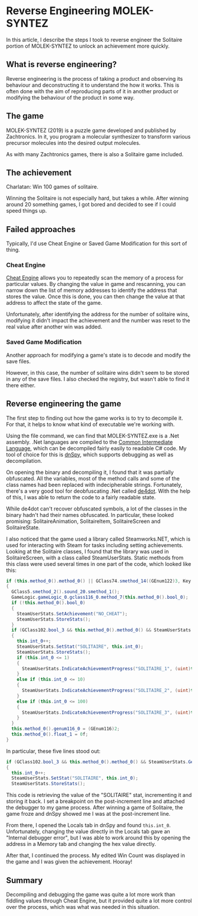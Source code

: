 # Reverse Engineering MOLEK-SYNTEZ

In this article, I describe the steps I took to reverse engineer the Solitaire portion of MOLEK-SYNTEZ to unlock an achievement more quickly. 

## What is reverse engineering?

Reverse engineering is the process of taking a product and observing its behaviour and deconstructing it to understand the how it works. This is often done with the aim of reproducing parts of it in another product or modifying the behaviour of the product in some way.

## The game

MOLEK-SYNTEZ (2019) is a puzzle game developed and published by Zachtronics. In it, you program a molecular synthesizer to transform various precursor molecules into the desired output molecules.

As with many Zachtronics games, there is also a Solitaire game included. 

## The achievement

Charlatan: Win 100 games of solitaire.

Winning the Solitaire is not especially hard, but takes a while. After winning around 20 something games, I got bored and decided to see if I could speed things up.

## Failed approaches

Typically, I'd use Cheat Engine or Saved Game Modification for this sort of thing. 

### Cheat Engine

[Cheat Engine](https://www.cheatengine.org/) allows you to repeatedly scan the memory of a process for particular values. By changing the value in game and rescanning, you can narrow down the list of memory addresses to identify the address that stores the value. Once this is done, you can then change the value at that address to affect the state of the game.

Unfortunately, after identifying the address for the number of solitaire wins, modifying it didn't impact the achievement and the number was reset to the real value after another win was added.

### Saved Game Modification

Another approach for modifying a game's state is to decode and modify the save files.

However, in this case, the number of solitaire wins didn't seem to be stored in any of the save files. I also checked the registry, but wasn't able to find it there either.

## Reverse engineering the game

The first step to finding out how the game works is to try to decompile it. For that, it helps to know what kind of executable we're working with.

Using the file command, we can find that MOLEK-SYNTEZ.exe is a .Net assembly. .Net languages are compiled to the [Common Intermediate Language](https://en.wikipedia.org/wiki/Common_Intermediate_Language), which can be decompiled fairly easily to readable C# code. My tool of choice for this is [dnSpy](https://github.com/dnSpyEx/dnSpy), which supports debugging as well as decompilation.

On opening the binary and decompiling it, I found that it was partially obfuscated. All the variables, most of the method calls and some of the class names had been replaced with indecipherable strings. Fortunately, there's a very good tool for deobfuscating .Net called [de4dot](https://github.com/kant2002/de4dot). With the help of this, I was able to return the code to a fairly readable state.

While de4dot can't recover obfuscated symbols, a lot of the classes in the binary hadn't had their names obfuscated. In particular, these looked promising: SolitaireAnimation, SolitaireItem, SolitaireScreen and SolitaireState.

I also noticed that the game used a library called Steamworks.NET, which is used for interacting with Steam for tasks including setting achievements. Looking at the Solitaire classes, I found that the library was used in SolitaireScreen, with a class called SteamUserStats. Static methods from this class were used several times in one part of the code, which looked like this:

```CS
if (this.method_0().method_0() || GClass74.smethod_14((GEnum122)3, Key.F11))
{
  GClass5.smethod_2().sound_20.smethod_1();
  GameLogic.gameLogic_0.gclass116_0.method_7(this.method_0().bool_0);
  if (!this.method_0().bool_0)
  {
    SteamUserStats.SetAchievement("NO_CHEAT");
    SteamUserStats.StoreStats();
  }
  if (GClass102.bool_3 && this.method_0().method_0() && SteamUserStats.GetStat("SOLITAIRE", out this.int_0))
  {
    this.int_0++;
    SteamUserStats.SetStat("SOLITAIRE", this.int_0);
    SteamUserStats.StoreStats();
    if (this.int_0 <= 1)
    {
      SteamUserStats.IndicateAchievementProgress("SOLITAIRE_1", (uint)this.int_0, 1U);
    }
    else if (this.int_0 <= 10)
    {
      SteamUserStats.IndicateAchievementProgress("SOLITAIRE_2", (uint)this.int_0, 10U);
    }
    else if (this.int_0 <= 100)
    {
      SteamUserStats.IndicateAchievementProgress("SOLITAIRE_3", (uint)this.int_0, 100U);
    }
  }
  this.method_0().genum116_0 = (GEnum116)2;
  this.method_0().float_1 = 0f;
}
```

In particular, these five lines stood out:

```C#
if (GClass102.bool_3 && this.method_0().method_0() && SteamUserStats.GetStat("SOLITAIRE", out this.int_0))
{
  this.int_0++;
  SteamUserStats.SetStat("SOLITAIRE", this.int_0);
  SteamUserStats.StoreStats();
```

This code is retrieving the value of the "SOLITAIRE" stat, incrementing it and storing it back. I set a breakpoint on the post-increment line and attached the debugger to my game process. After winning a game of Solitaire, the game froze and dnSpy showed me I was at the post-increment line.

From there, I opened the Locals tab in dnSpy and found `this.int_0`. Unfortunately, changing the value directly in the Locals tab gave an "Internal debugger error", but I was able to work around this by opening the address in a Memory tab and changing the hex value directly.

After that, I continued the process. My edited Win Count was displayed in the game and I was given the achievement. Hooray!

## Summary

Decompiling and debugging the game was quite a lot more work than fiddling values through Cheat Engine, but it provided quite a lot more control over the process, which was what was needed in this situation.
